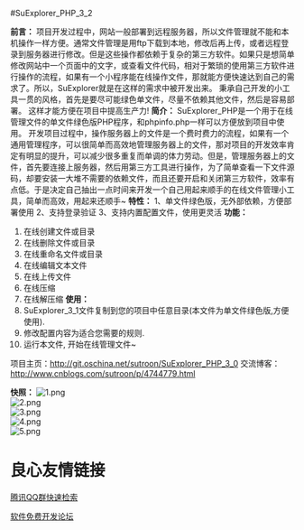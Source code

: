 #SuExplorer_PHP_3_2

**前言：** 
项目开发过程中，网站一般部署到远程服务器，所以文件管理就不能和本机操作一样方便。通常文件管理是用ftp下载到本地，修改后再上传，或者远程登录到服务器进行修改。但是这些操作都依赖于复杂的第三方软件。如果只是想简单修改网站中一个页面中的文字，或查看文件代码，相对于繁琐的使用第三方软件进行操作的流程，如果有一个小程序能在线操作文件，那就能方便快速达到自己的需求了。所以，SuExplorer就是在这样的需求中被开发出来。 
秉承自己开发的小工具一贯的风格，首先是要尽可能绿色单文件，尽量不依赖其他文件，然后是容易部署。 这样才能方便在项目中提高生产力! 
**简介：** 
SuExplorer_PHP是一个用于在线管理文件的单文件绿色版PHP程序，和phpinfo.php一样可以方便放到项目中使用。
开发项目过程中，操作服务器上的文件是一个费时费力的流程，如果有一个通用管理程序，可以很简单而高效地管理服务器上的文件，那对项目的开发效率肯定有明显的提升，可以减少很多重复而单调的体力劳动。但是，管理服务器上的文件，首先要连接上服务器，然后用第三方工具进行操作，为了简单查看一下文件源码，却要安装一大堆不需要的依赖文件，而且还要开启和关闭第三方软件，效率有点低。于是决定自己抽出一点时间来开发一个自己用起来顺手的在线文件管理小工具，简单而高效，用起来还顺手~ 
**特性：** 
1、单文件绿色版，无外部依赖，方便部署使用
2、支持登录验证
3、支持内置配置文件，使用更灵活
**功能：** 
1. 在线创建文件或目录 
2. 在线删除文件或目录 
3. 在线重命名文件或目录 
4. 在线编辑文本文件 
5. 在线上传文件 
6. 在线压缩 
7. 在线解压缩 
**使用：** 
1. SuExplorer_3_1文件复制到您的项目中任意目录(本文件为单文件绿色版,方便使用). 
2. 修改配置内容为适合您需要的规则. 
3. 运行本文件, 开始在线管理文件~ 
 
项目主页：http://git.oschina.net/sutroon/SuExplorer_PHP_3_0 
交流博客：http://www.cnblogs.com/sutroon/p/4744779.html 
 
**快照：** 
![1.png](Snapshot/1.png)  
![2.png](Snapshot/2.png)  
![3.png](Snapshot/3.png)  
![4.png](Snapshot/4.png)  
![5.png](Snapshot/5.png)  

 # 良心友情链接

[腾讯QQ群快速检索](http://u.720life.cn/s/8cf73f7c)

[软件免费开发论坛](http://u.720life.cn/s/bbb01dc0)